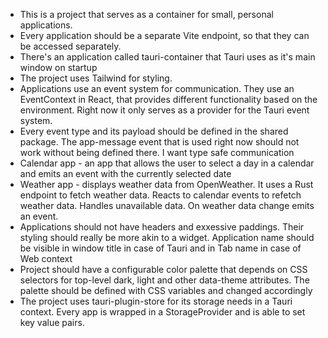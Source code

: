 - This is a project that serves as a container for small, personal applications.
- Every application should be a separate Vite endpoint, so that they can be accessed separately.
- There's an application called tauri-container that Tauri uses as it's main window on startup
- The project uses Tailwind for styling.
- Applications use an event system for communication. They use an EventContext in React, that provides different functionality based on the environment. Right now it only serves as a provider for the Tauri event system.
- Every event type and its payload  should be defined in the shared package. The app-message event that is used right now should not work without being defined there. I want type safe communication
- Calendar app - an app that allows the user to select a day in a calendar and emits an event with the currently selected date
- Weather app - displays weather data from OpenWeather. It uses a Rust endpoint to fetch weather data. Reacts to calendar events to refetch weather data. Handles unavailable data. On weather data change emits an event.
- Applications should not have headers and exxessive paddings. Their styling should really be more akin to a widget. Application name should be visible in window title in case of Tauri and in Tab name in case of Web context
- Project should have a configurable color palette that depends on CSS selectors for top-level dark, light and other data-theme attributes. The palette should be defined with CSS variables and changed accordingly
- The project uses tauri-plugin-store for its storage needs in a Tauri context. Every app is wrapped in a StorageProvider and is able to set key value pairs.